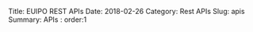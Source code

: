 Title: EUIPO REST APIs
Date: 2018-02-26
Category: Rest APIs
Slug: apis
Summary:  APIs : 
order:1





